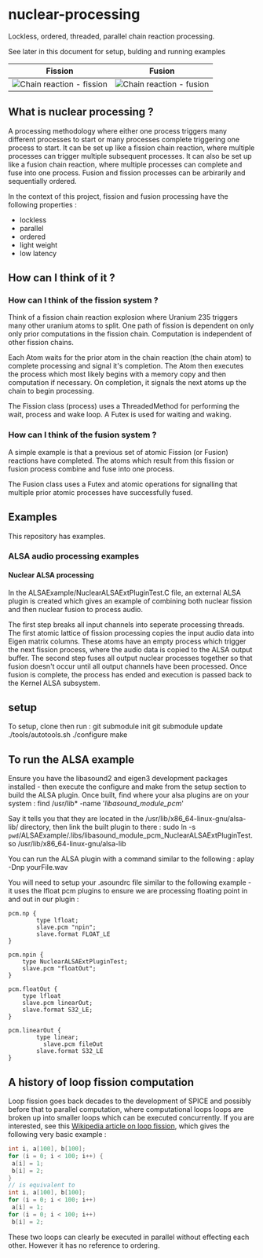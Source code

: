 # nuclear-processing
Lockless, ordered, threaded, parallel chain reaction processing.

See later in this document for setup, bulding and running examples

Fission|Fusion
--- | ---
![Chain reaction - fission](https://upload.wikimedia.org/wikipedia/commons/f/f0/Nuclear_fission_chain_reaction.svg "fission chain reaction") | ![Chain reaction - fusion](https://upload.wikimedia.org/wikipedia/commons/thumb/8/85/Fusion_in_the_Sun.svg/421px-Fusion_in_the_Sun.svg.png "fusion chain reaction")

## What is nuclear processing ?

A processing methodology where either one process triggers many different processes to start or many processes complete triggering one process to start. It can be set up like a fission chain reaction, where multiple processes can trigger multiple subsequent processes. It can also be set up like a fusion chain reaction, where multiple processes can complete and fuse into one process. Fusion and fission processes can be arbirarily and sequentially ordered.

In the context of this project, fission and fusion processing have the following properties :
* lockless
* parallel
* ordered
* light weight
* low latency

## How can I think of it ?

### How can I think of the fission system ?

Think of a fission chain reaction explosion where Uranium 235 triggers many other uranium atoms to split. One path of fission is dependent on only only prior computations in the fission chain. Computation is independent of other fission chains.

Each Atom waits for the prior atom in the chain reaction (the chain atom) to complete processing and signal it's completion. The Atom then
executes the process which most likely begins with a memory copy and then computation if necessary. On completion, it signals the next atoms
up the chain to begin processing.

The Fission class (process) uses a ThreadedMethod for performing the wait, process and wake loop. A Futex is used for waiting and waking.

### How can I think of the fusion system ?

A simple example is that a previous set of atomic Fission (or Fusion) reactions have completed. The atoms which result from this fission or fusion process combine and fuse into one process.

The Fusion class uses a Futex and atomic operations for signalling that multiple prior atomic processes have successfully fused.

## Examples

This repository has examples.

### ALSA audio processing examples

#### Nuclear ALSA processing

In the ALSAExample/NuclearALSAExtPluginTest.C file, an external ALSA plugin is created which gives an example of combining both nuclear fission and then nuclear fusion to process audio.

The first step breaks all input channels into seperate processing threads. The first atomic lattice of fission processing copies the input audio data into Eigen matrix columns. These atoms have an empty process which trigger the next fission process, where the audio data is copied to the ALSA output buffer.
The second step fuses all output nuclear processes together so that fusion doesn't occur until all output channels have been processed. Once fusion is complete, the process has ended and execution is passed back to the Kernel ALSA subsystem.

## setup

To setup, clone then run :
git submodule init
git submodule update
./tools/autotools.sh
./configure
make

## To run the ALSA example

Ensure you have the libasound2 and eigen3 development packages installed - then execute the configure and make from the setup section to build the ALSA plugin.
Once built, find where your alsa plugins are on your system :
find /usr/lib* -name '*libasound_module_pcm*'

Say it tells you that they are located in the /usr/lib/x86_64-linux-gnu/alsa-lib/ directory, then link the built plugin to there :
sudo ln -s `pwd`/ALSAExample/.libs/libasound_module_pcm_NuclearALSAExtPluginTest.so /usr/lib/x86_64-linux-gnu/alsa-lib

You can run the ALSA plugin with a command similar to the following :
aplay -Dnp yourFile.wav

You will need to setup your .asoundrc file similar to the following example - it uses the lfloat pcm plugins to ensure we are processing floating point in and out in our plugin :
```
pcm.np {
        type lfloat;
        slave.pcm "npin";
        slave.format FLOAT_LE
}

pcm.npin {
	type NuclearALSAExtPluginTest;
	slave.pcm "floatOut";
}

pcm.floatOut {
	type lfloat
	slave.pcm linearOut;
	slave.format S32_LE;
}

pcm.linearOut {
        type linear;
	      slave.pcm fileOut
        slave.format S32_LE
}
```

## A history of loop fission computation

Loop fission goes back decades to the development of SPICE and possibly before that to parallel computation, where computational loops
loops are broken up into smaller loops which can be executed concurrently. If you are interested, see this [Wikipedia article on
loop fission](https://en.wikipedia.org/wiki/Loop_fission_and_fusion), which gives the following very basic example :
```C
int i, a[100], b[100];
for (i = 0; i < 100; i++) {
 a[i] = 1;
 b[i] = 2;
}
// is equivalent to
int i, a[100], b[100];
for (i = 0; i < 100; i++)
 a[i] = 1;                     
for (i = 0; i < 100; i++)
 b[i] = 2;
 ```
 These two loops can clearly be executed in parallel without effecting each other. However it has no reference to ordering.
